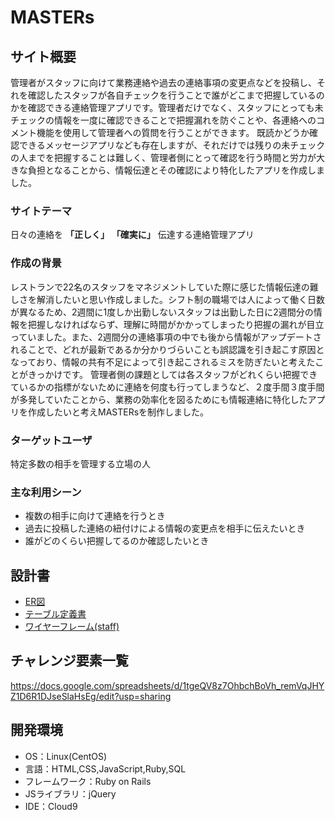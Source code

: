 <!--# README-->

<!--This README would normally document whatever steps are necessary to get the-->
<!--application up and running.-->

<!--Things you may want to cover:-->

<!--* Ruby version-->

<!--* System dependencies-->

<!--* Configuration-->

<!--* Database creation-->

<!--* Database initialization-->

<!--* How to run the test suite-->

<!--* Services (job queues, cache servers, search engines, etc.)-->

<!--* Deployment instructions-->

<!--* ...-->

# MASTERs

## サイト概要
管理者がスタッフに向けて業務連絡や過去の連絡事項の変更点などを投稿し、それを確認したスタッフが各自チェックを行うことで誰がどこまで把握しているのかを確認できる連絡管理アプリです。管理者だけでなく、スタッフにとっても未チェックの情報を一度に確認できることで把握漏れを防ぐことや、各連絡へのコメント機能を使用して管理者への質問を行うことができます。
既読かどうか確認できるメッセージアプリなども存在しますが、それだけでは残りの未チェックの人までを把握することは難しく、管理者側にとって確認を行う時間と労力が大きな負担となることから、情報伝達とその確認により特化したアプリを作成しました。



### サイトテーマ
日々の連絡を __「正しく」__ __「確実に」__ 伝達する連絡管理アプリ


### 作成の背景
レストランで22名のスタッフをマネジメントしていた際に感じた情報伝達の難しさを解消したいと思い作成しました。シフト制の職場では人によって働く日数が異なるため、2週間に1度しか出勤しないスタッフは出勤した日に2週間分の情報を把握しなければならず、理解に時間がかかってしまったり把握の漏れが目立っていました。また、2週間分の連絡事項の中でも後から情報がアップデートされることで、どれが最新であるか分かりづらいことも誤認識を引き起こす原因となっており、情報の共有不足によって引き起こされるミスを防ぎたいと考えたことがきっかけです。
管理者側の課題としては各スタッフがどれくらい把握できているかの指標がないために連絡を何度も行ってしまうなど、２度手間３度手間が多発していたことから、業務の効率化を図るためにも情報連絡に特化したアプリを作成したいと考えMASTERsを制作しました。

### ターゲットユーザ
特定多数の相手を管理する立場の人

### 主な利用シーン
- 複数の相手に向けて連絡を行うとき
- 過去に投稿した連絡の紐付けによる情報の変更点を相手に伝えたいとき
- 誰がどのくらい把握してるのか確認したいとき

## 設計書
- [ER図](https://drive.google.com/file/d/1Fal9Ujkk-QrWhgf-4C220bZ52zRVQxBv/view?usp=sharing)
- [テーブル定義書](https://docs.google.com/spreadsheets/d/1LBrolq5LKG2RGz3D7pPrrrtQr4juKXZeCF1ZjXyLuk0/edit?usp=sharing)
- [ワイヤーフレーム(staff)](https://drive.google.com/file/d/1fAR0Guv7OMKoSW1whaBHNKO3hz6MsBLv/view?usp=sharing)

## チャレンジ要素一覧
<https://docs.google.com/spreadsheets/d/1tgeQV8z7OhbchBoVh_remVqJHYZ1D6R1DJseSlaHsEg/edit?usp=sharing>

## 開発環境
- OS：Linux(CentOS)
- 言語：HTML,CSS,JavaScript,Ruby,SQL
- フレームワーク：Ruby on Rails
- JSライブラリ：jQuery
- IDE：Cloud9